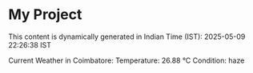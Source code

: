 # My Project

This content is dynamically generated in Indian Time (IST): 2025-05-09 22:26:38 IST


Current Weather in Coimbatore:
Temperature: 26.88 °C
Condition: haze
